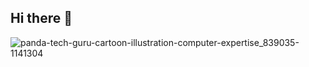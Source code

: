 ## Hi there 👋

<!--
**Omabel212/Omabel212** is a ✨ _special_ ✨ repository because its `README.md` (this file) appears on your GitHub profile.

Here are some ideas to get you started:

- 🔭 I’m currently working on Github repositories
- 🌱 I’m currently learning software development
- 👯 I’m looking to collaborate on Python, machine learning and Artificial intelligence.
- 🤔 I’m looking for help with Python programming
- 💬 Ask me about anything
- 😄 Pronouns: She/Her
- ⚡ Fun fact: I love playing football and learning new things.
-->
![panda-tech-guru-cartoon-illustration-computer-expertise_839035-1141304](https://github.com/user-attachments/assets/f7b71a37-e1d8-46f3-b22b-11f6d6c2295e)
